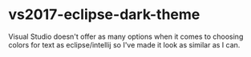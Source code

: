 # vs2017-eclipse-dark-theme
Visual Studio doesn't offer as many options when it comes to choosing colors for
text as eclipse/intellij so I've made it look as similar as I can.
